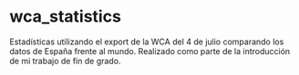 # wca_statistics
Estadísticas utilizando el export de la WCA del 4 de julio comparando los datos de España frente al mundo.
Realizado como parte de la introducción de mi trabajo de fin de grado.
